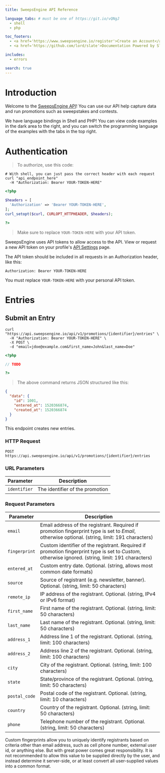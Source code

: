 ```yaml
---
title: SweepsEngine API Reference

language_tabs: # must be one of https://git.io/vQNgJ
  - shell
  - php

toc_footers:
  - <a href='https://www.sweepsengine.io/register'>Create an Account</a>
  - <a href='https://github.com/lord/slate'>Documentation Powered by Slate</a>

includes:
  - errors

search: true
---
```


# Introduction

Welcome to the [SweepsEngine API](https://www.sweepsengine.io)! You can use our API help capture data and run promotions such as sweepstakes and contests.

We have language bindings in Shell and PHP! You can view code examples in the dark area to the right, and you can switch the programming language of the examples with the tabs in the top right.

# Authentication

> To authorize, use this code:

```shell
# With shell, you can just pass the correct header with each request
curl "api_endpoint_here"
  -H "Authorization: Bearer YOUR-TOKEN-HERE"
```

```php
<?php

$headers = [
  'Authorization' => 'Bearer YOUR-TOKEN-HERE',
];
curl_setopt($curl, CURLOPT_HTTPHEADER, $headers);

?>
```

> Make sure to replace `YOUR-TOKEN-HERE` with your API token.

SweepsEngine uses API tokens to allow access to the API. View or request a new API token on your profile's [API Settings](https://www.sweepsengine.io/profile/api) page.

The API token should be included in all requests in an Authorization header, like this:

`Authorization: Bearer YOUR-TOKEN-HERE`

<aside class="notice">
You must replace <code>YOUR-TOKEN-HERE</code> with your personal API token.
</aside>

# Entries

## Submit an Entry

```shell
curl "https://api.sweepsengine.io/api/v1/promotions/{identifier}/entries" \
  -H "Authorization: Bearer YOUR-TOKEN-HERE" \
  -X POST \
  -d "email=jdoe@example.com&first_name=John&last_name=Doe"
```

```php
<?php

// TODO

?>
```

> The above command returns JSON structured like this:

```json
{
  "data": {
    "id": 1001,
    "entered_at": 1520366874,
    "created_at": 1520366874
  }
}
```

This endpoint creates new entries.

### HTTP Request

`POST https://api.sweepsengine.io/api/v1/promotions/{identifier}/entries`

### URL Parameters

Parameter | Description
--------- | -----------
`identifier` | The identifier of the promotion

### Request Parameters

Parameter | Description
--------- | -----------
`email` | Email address of the registrant. Required if promotion fingerprint type is set to *Email*, otherwise optional. (string, limit: 191 characters)
`fingerprint` | Custom identifier of the registrant. Required if promotion fingerprint type is set to *Custom*, otherwise ignored. (string, limit: 191 characters)
`entered_at` | Custom entry date. Optional. (string, allows most common date formats)
`source` | Source of registrant (e.g. newsletter, banner). Optional. (string, limit: 50 characters)
`remote_ip` | IP address of the registrant. Optional. (string, IPv4 or IPv6 format)
`first_name` | First name of the registrant. Optional. (string, limit: 50 characters)
`last_name` | Last name of the registrant. Optional. (string, limit: 50 characters)
`address_1` | Address line 1 of the registrant. Optional. (string, limit: 100 characters)
`address_2` | Address line 2 of the registrant. Optional. (string, limit: 100 characters)
`city` | City of the registrant. Optional. (string, limit: 100 characters)
`state` | State/province of the registrant. Optional. (string, limit: 50 characters)
`postal_code` | Postal code of the registrant. Optional. (string, limit: 10 characters)
`country` | Country of the registrant. Optional. (string, limit: 50 characters)
`phone` | Telephone number of the registrant. Optional. (string, limit: 50 characters)

<aside class="notice">
Custom fingerprints allow you to uniquely identify registrants based on criteria other than email address, such as cell phone number, external user id, or anything else. But with great power comes great responsibility. It is not recommended to allow this value to be supplied directly by the user, and instead determine it server-side, or at least convert all user-supplied values into a common format.
</aside>
